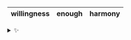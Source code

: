 | willingness | enough | harmony |
| :---------: | :----: | :-----: |

<details>
  <summary>✨</summary>
  These words are chosen at random each day. New words will appear here tomorrow morning.
</details>